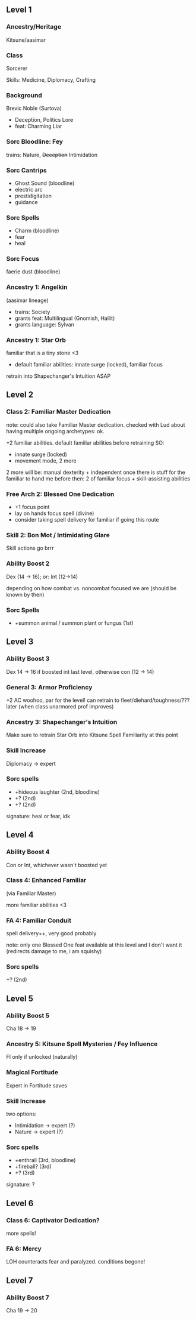 ## Level 1
### Ancestry/Heritage
Kitsune/aasimar

### Class
Sorcerer

Skills: Medicine, Diplomacy, Crafting

### Background
Brevic Noble (Surtova)
 - Deception, Politics Lore
 - feat: Charming Liar

### Sorc Bloodline: Fey
trains: Nature, ~~Deception~~ Intimidation

### Sorc Cantrips
 - Ghost Sound (bloodline)
 - electric arc
 - prestidigitation
 - guidance

### Sorc Spells
 - Charm (bloodline)
 - fear
 - heal

### Sorc Focus
faerie dust (bloodline)

### Ancestry 1: Angelkin
(aasimar lineage)
 - trains: Society
 - grants feat: Multilingual (Gnomish, Hallit)
 - grants language: Sylvan

### Ancestry 1: Star Orb
familiar that is a tiny stone <3
 - default familiar abilities: innate surge (locked), familiar focus

retrain into Shapechanger's Intuition ASAP

## Level 2
### Class 2: Familiar Master Dedication
note: could also take Familiar Master dedication. checked with Lud about having multiple ongoing archetypes: ok.

+2 familiar abilities. default familiar abilities before retraining SO:
 - innate surge (locked)
 - movement mode, 2 more

2 more will be: manual dexterity + independent once there is stuff for the familiar to hand me
before then: 2 of familiar focus + skill-assisting abilities

### Free Arch 2: Blessed One Dedication
 - +1 focus point
 - lay on hands focus spell (divine)
 - consider taking spell delivery for familiar if going this route

### Skill 2: Bon Mot / Intimidating Glare
Skill actions go brrr

### Ability Boost 2
Dex (14 -> 16); or: Int (12->14)

depending on how combat vs. noncombat focused we are (should be known by then)

### Sorc Spells
 - +summon animal / summon plant or fungus (1st)

## Level 3
### Ability Boost 3
Dex 14 -> 16 if boosted int last level, otherwise con (12 -> 14)

### General 3: Armor Proficiency
+2 AC woohoo, par for the level! can retrain to fleet/diehard/toughness/??? later (when class unarmored prof improves)

### Ancestry 3: Shapechanger's Intuition
Make sure to retrain Star Orb into Kitsune Spell Familiarity at this point

### Skill Increase
Diplomacy -> expert

### Sorc spells
 - +hideous laughter (2nd, bloodline)
 - +? (2nd)
 - +? (2nd)

signature: heal or fear, idk

## Level 4
### Ability Boost 4
Con or Int, whichever wasn't boosted yet

### Class 4: Enhanced Familiar
(via Familiar Master)

more familiar abilities <3

### FA 4: Familiar Conduit
spell delivery++, very good probably

note: only one Blessed One feat available at this level and I don't want it (redirects damage to me, i am squishy)

### Sorc spells
+? (2nd)

## Level 5
### Ability Boost 5
Cha 18 -> 19

### Ancestry 5: Kitsune Spell Mysteries / Fey Influence
FI only if unlocked (naturally)

### Magical Fortitude
Expert in Fortitude saves

### Skill Increase
two options:
 - Intimidation -> expert (?)
 - Nature -> expert (?)

### Sorc spells
 - +enthrall (3rd, bloodline)
 - +fireball? (3rd)
 - +? (3rd)

signature: ?

## Level 6
### Class 6: Captivator Dedication?
more spells!

### FA 6: Mercy
LOH counteracts fear and paralyzed. conditions begone!

## Level 7
### Ability Boost 7
Cha 19 -> 20